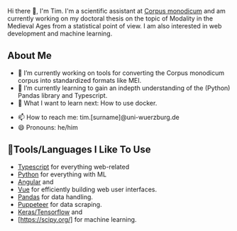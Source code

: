 
Hi there 👋, I'm Tim. I'm a scientific assistant at [Corpus monodicum](https://corpus-monodicum.de) and am currently working on my doctoral thesis on the topic of Modality in the Medieval Ages from a statistical point of view. I am also interested in web development and machine learning.

## About Me
- 🔭 I’m currently working on tools for converting the Corpus monodicum corpus into standardized formats like MEI.
- 🌱 I’m currently learning to gain an indepth understanding of the (Python) Pandas library and Typescript.
- 🤔 What I want to learn next: How to use docker.
<!-- 👯 I’m looking to collaborate on ... 
- 🤔 I’m looking for help with ..-->
- 📫 How to reach me: tim.[surname]@uni-wuerzburg.de
- 😄 Pronouns: he/him
<!-- ⚡ Fun fact: -->

## 🔧Tools/Languages I Like To Use
* [Typescript](https://www.typescriptlang.org/) for everything web-related
* [Python](https://www.python.org/) for everything with ML
* [Angular](https://angular.io/) and
* [Vue](https://vuejs.org/) for efficiently building web user interfaces.
* [Pandas](https://pandas.pydata.org/) for data handling.
* [Puppeteer](https://pptr.dev/) for data scraping.
* [Keras/Tensorflow](https://keras.io/) and
* [https://scipy.org/] for machine learning.
